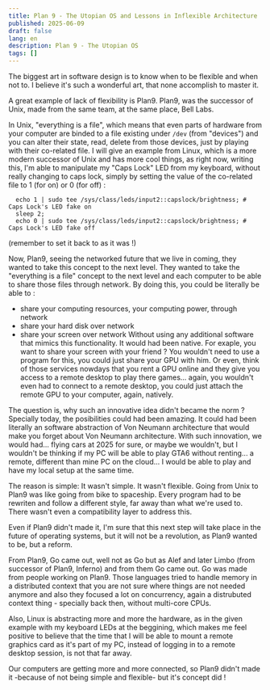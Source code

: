 ```yaml
---
title: Plan 9 - The Utopian OS and Lessons in Inflexible Architecture
published: 2025-06-09
draft: false
lang: en
description: Plan 9 - The Utopian OS
tags: []
---
```


The biggest art in software design is to know when to be flexible and when not to. I believe it's such a wonderful art, that none accomplish to master it.

A great example of lack of flexibility is Plan9. Plan9, was the successor of Unix, made from the same team, at the same place, Bell Labs.

In Unix, "everything is a file", which means that even parts of hardware from your computer are binded to a file existing under `/dev` (from "devices") and you can alter their state, read, delete from those devices, just by playing with their co-related file. I will give an example from Linux, which is a more modern successor of Unix and has more cool things, as right now, writing this, I'm able to manipulate my "Caps Lock" LED from my keyboard, without really changing to caps lock, simply by setting the value of the co-related file to 1 (for on) or 0 (for off) :

```
  echo 1 | sudo tee /sys/class/leds/input2::capslock/brightness; # Caps Lock's LED fake on
  sleep 2;
  echo 0 | sudo tee /sys/class/leds/input2::capslock/brightness; # Caps Lock's LED fake off
```
(remember to set it back to as it was !)

Now, Plan9, seeing the networked future that we live in coming, they wanted to take this concept to the next level. They wanted to take the "everything is a file" concept to the next level and each computer to be able to share those files through network.
By doing this, you could be literally be able to :
 - share your computing resources, your computing power, through network
 - share your hard disk over network
 - share your screen over network
Without using any additional software that mimics this functionality. It would had been native.
For exaple, you want to share your screen with your friend ? You wouldn't need to use a program for this, you could just share your GPU with him. Or even, think of those services nowdays that you rent a GPU online and they give you access to a remote desktop to play there games... again, you wouldn't even had to connect to a remote desktop, you could just attach the remote GPU to your computer, again, natively.

The question is, why such an innovative idea didn't became the norm ? Specially today, the posibilities could had been amazing. It could had been literally an software abstraction of Von Neumann architecture that would make you forget about Von Neumann architecture. With such innovation, we would had... flying cars at 2025 for sure, or maybe we wouldn't, but I wouldn't be thinking if my PC will be able to play GTA6 without renting... a remote, different than mine PC on the cloud... I would be able to play and have my local setup at the same time.

The reason is simple: It wasn't simple. It wasn't flexible. Going from Unix to Plan9 was like going from bike to spaceship. Every program had to be rewriten and follow a different style, far away than what we're used to. There wasn't even a compatibility layer to address this.

Even if Plan9 didn't made it, I'm sure that this next step will take place in the future of operating systems, but it will not be a revolution, as Plan9 wanted to be, but a reform. 

From Plan9, Go came out, well not as Go but as Alef and later Limbo (from successor of Plan9, Inferno) and from them Go came out. Go was made from people working on Plan9. Those languages tried to handle memory in a distributed context that you are not sure where things are not needed anymore and also they focused a lot on concurrency, again a distrubuted context thing - specially back then, without multi-core CPUs.

Also, Linux is abstracting more and more the hardware, as in the given example with my keyboard LEDs at the beggining, which makes me feel positive to believe that the time that I will be able to mount a remote graphics card as it's part of my PC, instead of logging in to a remote desktop session, is not that far away.

Our computers are getting more and more connected, so Plan9 didn't made it -because of not being simple and flexible- but it's concept did !

